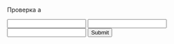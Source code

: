 Проверка
а
<!-- standalone (20.3kb) -->
<script src="https://unpkg.com/github-api/dist/GitHub.bundle.min.js"></script>

<script src="https://cdnjs.cloudflare.com/ajax/libs/require.js/2.3.5/require.min.js"></script>



<script
  src="https://code.jquery.com/jquery-3.3.1.min.js"
  integrity="sha256-FgpCb/KJQlLNfOu91ta32o/NMZxltwRo8QtmkMRdAu8="
  crossorigin="anonymous"></script>
<form id="myForm" method="POST">
<input name="note"/>
<input name="client_id"/>
<input name="client_secret"/>
<input type="submit"/>
</form>
